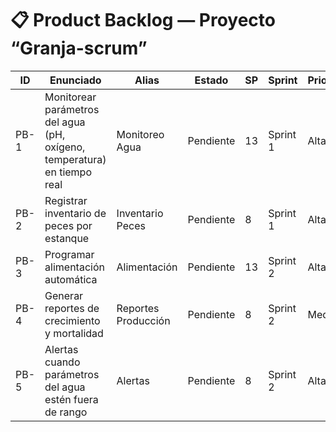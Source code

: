 # 📋 Product Backlog — Proyecto “Granja-scrum”

| ID  | Enunciado                                                                 | Alias             | Estado    | SP | Sprint   | Prioridad | Comentarios                              |
|-----|---------------------------------------------------------------------------|-------------------|-----------|----|----------|-----------|------------------------------------------|
| PB-1| Monitorear parámetros del agua (pH, oxígeno, temperatura) en tiempo real  | Monitoreo Agua    | Pendiente | 13 | Sprint 1 | Alta      | Base del sistema; alto impacto           |
| PB-2| Registrar inventario de peces por estanque                                | Inventario Peces  | Pendiente | 8  | Sprint 1 | Alta      | BD inicial y formularios                 |
| PB-3| Programar alimentación automática                                         | Alimentación      | Pendiente | 13 | Sprint 2 | Alta      | Integra actuadores/simulador             |
| PB-4| Generar reportes de crecimiento y mortalidad                              | Reportes Producción| Pendiente| 8  | Sprint 2 | Media     | Tableros y exportación PDF               |
| PB-5| Alertas cuando parámetros del agua estén fuera de rango                   | Alertas           | Pendiente | 8  | Sprint 2 | Alta      | Notificaciones email/SMS (simulado)      |

